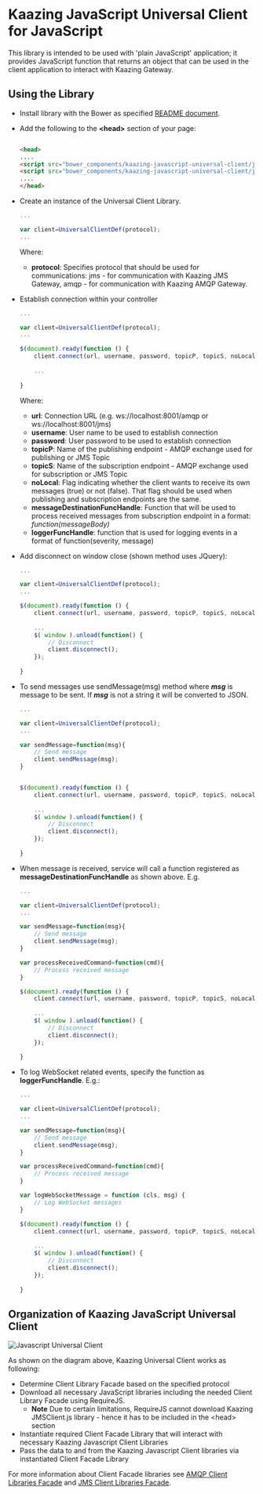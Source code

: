 # Kaazing JavaScript Universal Client for JavaScript
This library is intended to be used with 'plain JavaScript' application; it provides JavaScript function that returns an object that can be used in the client application to interact with Kaazing Gateway.

## Using the Library
- Install library with the Bower as specified [README document][1].
- Add the following to the **\<head\>** section of your page:  
	```html
	
	<head>  
	....    
	<script src="bower_components/kaazing-javascript-universal-client/javascript/src/JavascriptUniversalClient.js"></script>
	<script src="bower_components/kaazing-javascript-universal-client/javascript/src/JmsClient.js"></script>
	....  
	</head>
	```
- Create an instance of the Universal Client Library.
	```javascript
	...
	
	var client=UniversalClientDef(protocol);
	...
	
	```
	Where:
	- **protocol**: Specifies protocol that should be used for communications: jms - for communication with Kaazing JMS Gateway, amqp - for communication with Kaazing AMQP Gateway.

- Establish connection within your controller
	```javascript
	...
	
	var client=UniversalClientDef(protocol);
	...

	$(document).ready(function () {
		client.connect(url, username, password, topicP, topicS, noLocal, messageDestinationFuncHandle,loggerFuncHandle);
		
		...
		
	}
	
	```
	Where:
	- **url**: Connection URL (e.g. ws://localhost:8001/amqp or ws://localhost:8001/jms)
	- **username**: User name to be used to establish connection
	- **password**: User password to be used to establish connection
	- **topicP**: Name of the publishing endpoint - AMQP exchange used for publishing or JMS Topic
	- **topicS**: Name of the subscription endpoint - AMQP exchange used for subscription or JMS Topic
	- **noLocal**: Flag indicating whether the client wants to receive its own messages (true) or not (false). That flag should be used when publishing and subscription endpoints are the same.
	- **messageDestinationFuncHandle**: Function that will be used to process received messages from subscription endpoint in a format: _function(messageBody)_
	- **loggerFuncHandle**: function that is used for logging events in a format of function(severity, message)
- Add disconnect on window close (shown method uses JQuery):
	```javascript
	...
	
	var client=UniversalClientDef(protocol);
	...

	$(document).ready(function () {
		client.connect(url, username, password, topicP, topicS, noLocal, messageDestinationFuncHandle,loggerFuncHandle);
		
		...
		$( window ).unload(function() {
            // Disconnect
            client.disconnect();
        });
		
	}

	```
- To send messages use sendMessage(msg) method
	where _**msg**_ is message to be sent. If _**msg**_ is not a string it will be converted to JSON.
	```javascript
	...
	
	var client=UniversalClientDef(protocol);
	...
	
	var sendMessage=function(msg){
		// Send message
    	client.sendMessage(msg);
	}


	$(document).ready(function () {
		client.connect(url, username, password, topicP, topicS, noLocal, messageDestinationFuncHandle,loggerFuncHandle);
		
		...
		$( window ).unload(function() {
            // Disconnect
            client.disconnect();
        });
		
	}
	```
- When message is received, service will call a function registered as **messageDestinationFuncHandle** as shown above. E.g.  

	```javascript
	...
	
	var client=UniversalClientDef(protocol);
	...
	
	var sendMessage=function(msg){
		// Send message
    	client.sendMessage(msg);
	}

	var processReceivedCommand=function(cmd){
		// Process received message
	}	

	$(document).ready(function () {
		client.connect(url, username, password, topicP, topicS, noLocal, processReceivedCommand,loggerFuncHandle);
		
		...
		$( window ).unload(function() {
            // Disconnect
            client.disconnect();
        });
		
	}	

	```
- To log WebSocket related events, specify the function as **loggerFuncHandle**. E.g.:  
	```javascript
	...
	
	var client=UniversalClientDef(protocol);
	...
	
	var sendMessage=function(msg){
		// Send message
    	client.sendMessage(msg);
	}

	var processReceivedCommand=function(cmd){
		// Process received message
	}	
	
	var logWebSocketMessage = function (cls, msg) {
		// Log WebSocket messages
	}

	$(document).ready(function () {
		client.connect(url, username, password, topicP, topicS, noLocal, processReceivedCommand,logWebSocketMessage);
		
		...
		$( window ).unload(function() {
            // Disconnect
            client.disconnect();
        });
		
	}	
	```

## Organization of Kaazing JavaScript Universal Client   

![][image-1]

As shown on the diagram above, Kaazing Universal Client works as following:
- Determine Client Library Facade based on the specified protocol
- Download all necessary JavaScript libraries including the needed Client Library Facade using RequireJS.
	- **Note** Due to certain limitations, RequireJS cannot download Kaazing JMSClient.js library - hence it has to be included in the \<head\> section
- Instantiate required Client Facade Library that will interact with necessary Kaazing Javascript Client Libraries
- Pass the data to and from the Kaazing Javascript Client libraries via instantiated Client Facade Library

For more information about Client Facade libraries see 
[AMQP Client Libraries Facade][2] and [JMS Client Libraries Facade][3].   

[1]:	README.md
[2]:	KaazingAMQPClientLibrariesFacade.md
[3]:	KaazingJMSClientLibrariesFacade.md
[image-1]:	images/JavascriptUniversalClient.png "Javascript Universal Client"